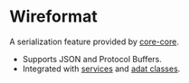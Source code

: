 # Wireformat

A serialization feature provided by [core-core](def://).

* Supports JSON and Protocol Buffers.
* Integrated with [services](def://) and [adat classes](def://).